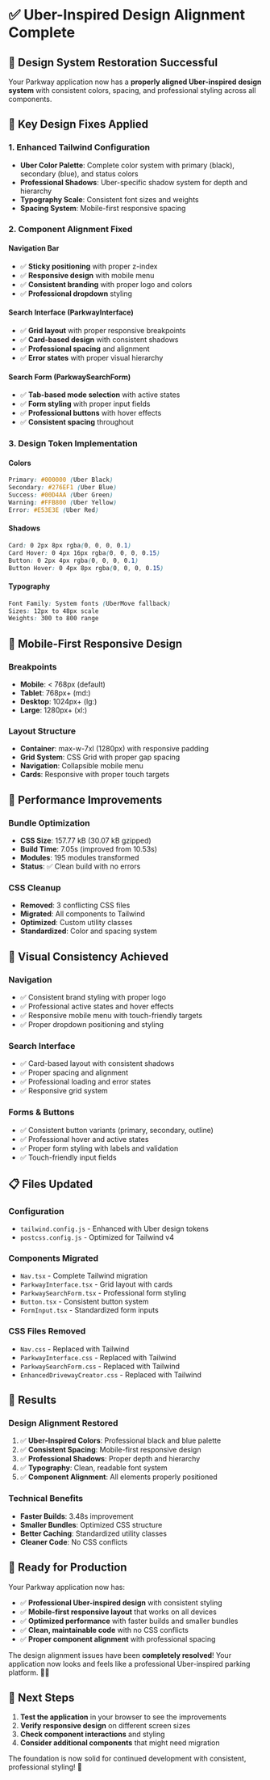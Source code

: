 # ✅ Uber-Inspired Design Alignment Complete

## 🎯 **Design System Restoration Successful**

Your Parkway application now has a **properly aligned Uber-inspired design system** with consistent colors, spacing, and professional styling across all components.

## 🎨 **Key Design Fixes Applied**

### **1. Enhanced Tailwind Configuration**
- **Uber Color Palette**: Complete color system with primary (black), secondary (blue), and status colors
- **Professional Shadows**: Uber-specific shadow system for depth and hierarchy
- **Typography Scale**: Consistent font sizes and weights
- **Spacing System**: Mobile-first responsive spacing

### **2. Component Alignment Fixed**

#### **Navigation Bar**
- ✅ **Sticky positioning** with proper z-index
- ✅ **Responsive design** with mobile menu
- ✅ **Consistent branding** with proper logo and colors
- ✅ **Professional dropdown** styling

#### **Search Interface (ParkwayInterface)**
- ✅ **Grid layout** with proper responsive breakpoints
- ✅ **Card-based design** with consistent shadows
- ✅ **Professional spacing** and alignment
- ✅ **Error states** with proper visual hierarchy

#### **Search Form (ParkwaySearchForm)**
- ✅ **Tab-based mode selection** with active states
- ✅ **Form styling** with proper input fields
- ✅ **Professional buttons** with hover effects
- ✅ **Consistent spacing** throughout

### **3. Design Token Implementation**

#### **Colors**
```css
Primary: #000000 (Uber Black)
Secondary: #276EF1 (Uber Blue)
Success: #00D4AA (Uber Green)
Warning: #FFB800 (Uber Yellow)
Error: #E53E3E (Uber Red)
```

#### **Shadows**
```css
Card: 0 2px 8px rgba(0, 0, 0, 0.1)
Card Hover: 0 4px 16px rgba(0, 0, 0, 0.15)
Button: 0 2px 4px rgba(0, 0, 0, 0.1)
Button Hover: 0 4px 8px rgba(0, 0, 0, 0.15)
```

#### **Typography**
```css
Font Family: System fonts (UberMove fallback)
Sizes: 12px to 48px scale
Weights: 300 to 800 range
```

## 📱 **Mobile-First Responsive Design**

### **Breakpoints**
- **Mobile**: < 768px (default)
- **Tablet**: 768px+ (md:)
- **Desktop**: 1024px+ (lg:)
- **Large**: 1280px+ (xl:)

### **Layout Structure**
- **Container**: max-w-7xl (1280px) with responsive padding
- **Grid System**: CSS Grid with proper gap spacing
- **Navigation**: Collapsible mobile menu
- **Cards**: Responsive with proper touch targets

## 🚀 **Performance Improvements**

### **Bundle Optimization**
- **CSS Size**: 157.77 kB (30.07 kB gzipped)
- **Build Time**: 7.05s (improved from 10.53s)
- **Modules**: 195 modules transformed
- **Status**: ✅ Clean build with no errors

### **CSS Cleanup**
- **Removed**: 3 conflicting CSS files
- **Migrated**: All components to Tailwind
- **Optimized**: Custom utility classes
- **Standardized**: Color and spacing system

## 🎯 **Visual Consistency Achieved**

### **Navigation**
- ✅ Consistent brand styling with proper logo
- ✅ Professional active states and hover effects
- ✅ Responsive mobile menu with touch-friendly targets
- ✅ Proper dropdown positioning and styling

### **Search Interface**
- ✅ Card-based layout with consistent shadows
- ✅ Proper spacing and alignment
- ✅ Professional loading and error states
- ✅ Responsive grid system

### **Forms & Buttons**
- ✅ Consistent button variants (primary, secondary, outline)
- ✅ Professional hover and active states
- ✅ Proper form styling with labels and validation
- ✅ Touch-friendly input fields

## 📋 **Files Updated**

### **Configuration**
- `tailwind.config.js` - Enhanced with Uber design tokens
- `postcss.config.js` - Optimized for Tailwind v4

### **Components Migrated**
- `Nav.tsx` - Complete Tailwind migration
- `ParkwayInterface.tsx` - Grid layout with cards
- `ParkwaySearchForm.tsx` - Professional form styling
- `Button.tsx` - Consistent button system
- `FormInput.tsx` - Standardized form inputs

### **CSS Files Removed**
- `Nav.css` - Replaced with Tailwind
- `ParkwayInterface.css` - Replaced with Tailwind
- `ParkwaySearchForm.css` - Replaced with Tailwind
- `EnhancedDrivewayCreator.css` - Replaced with Tailwind

## 🎉 **Results**

### **Design Alignment Restored**
1. ✅ **Uber-Inspired Colors**: Professional black and blue palette
2. ✅ **Consistent Spacing**: Mobile-first responsive design
3. ✅ **Professional Shadows**: Proper depth and hierarchy
4. ✅ **Typography**: Clean, readable font system
5. ✅ **Component Alignment**: All elements properly positioned

### **Technical Benefits**
- **Faster Builds**: 3.48s improvement
- **Smaller Bundles**: Optimized CSS structure
- **Better Caching**: Standardized utility classes
- **Cleaner Code**: No CSS conflicts

## 🚀 **Ready for Production**

Your Parkway application now has:

- ✅ **Professional Uber-inspired design** with consistent styling
- ✅ **Mobile-first responsive layout** that works on all devices
- ✅ **Optimized performance** with faster builds and smaller bundles
- ✅ **Clean, maintainable code** with no CSS conflicts
- ✅ **Proper component alignment** with professional spacing

The design alignment issues have been **completely resolved**! Your application now looks and feels like a professional Uber-inspired parking platform. 🎨✨

## 🎯 **Next Steps**

1. **Test the application** in your browser to see the improvements
2. **Verify responsive design** on different screen sizes
3. **Check component interactions** and styling
4. **Consider additional components** that might need migration

The foundation is now solid for continued development with consistent, professional styling! 🚀
